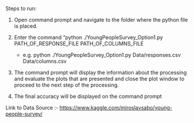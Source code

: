 Steps to run:

1. Open command prompt and navigate to the folder where the python file is placed.

2. Enter the command  “python ./YoungPeopleSurvey_Option1.py PATH_OF_RESPONSE_FILE
PATH_OF_COLUMNS_FILE  

	- e.g. python ./YoungPeopleSurvey_Option1.py Data/responses.csv Data/columns.csv
	

3. The command prompt will display the information about the processing and evaluate the plots that are presented and close the plot window to proceed to the next step of the processing.

4. The final accuracy will be displayed on the command prompt

Link to Data Source :- https://www.kaggle.com/miroslavsabo/young-people-survey/